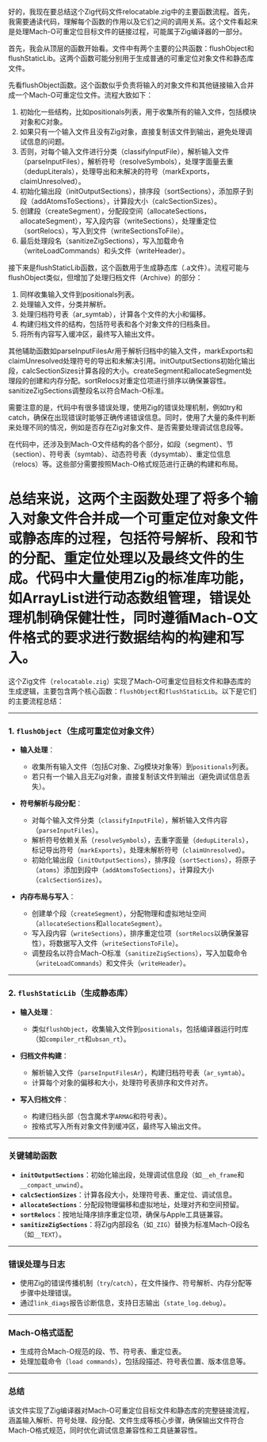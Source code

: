 好的，我现在要总结这个Zig代码文件relocatable.zig中的主要函数流程。首先，我需要通读代码，理解每个函数的作用以及它们之间的调用关系。这个文件看起来是处理Mach-O可重定位目标文件的链接过程，可能属于Zig编译器的一部分。

首先，我会从顶层的函数开始看。文件中有两个主要的公共函数：flushObject和flushStaticLib。这两个函数可能分别用于生成普通的可重定位对象文件和静态库文件。

先看flushObject函数。这个函数似乎负责将输入的对象文件和其他链接输入合并成一个Mach-O可重定位文件。流程大致如下：

1. 初始化一些结构，比如positionals列表，用于收集所有的输入文件，包括模块对象和C对象。
2. 如果只有一个输入文件且没有Zig对象，直接复制该文件到输出，避免处理调试信息的问题。
3. 否则，对每个输入文件进行分类（classifyInputFile），解析输入文件（parseInputFiles），解析符号（resolveSymbols），处理字面量去重（dedupLiterals），处理导出和未解决的符号（markExports，claimUnresolved）。
4. 初始化输出段（initOutputSections），排序段（sortSections），添加原子到段（addAtomsToSections），计算段大小（calcSectionSizes）。
5. 创建段（createSegment），分配段空间（allocateSections，allocateSegment），写入段内容（writeSections），处理重定位（sortRelocs），写入到文件（writeSectionsToFile）。
6. 最后处理段名（sanitizeZigSections），写入加载命令（writeLoadCommands）和头文件（writeHeader）。

接下来是flushStaticLib函数，这个函数用于生成静态库（.a文件）。流程可能与flushObject类似，但增加了处理归档文件（Archive）的部分：

1. 同样收集输入文件到positionals列表。
2. 处理输入文件，分类并解析。
3. 处理归档符号表（ar_symtab），计算各个文件的大小和偏移。
4. 构建归档文件的结构，包括符号表和各个对象文件的归档条目。
5. 将所有内容写入缓冲区，最终写入输出文件。

其他辅助函数如parseInputFilesAr用于解析归档中的输入文件，markExports和claimUnresolved处理符号的导出和未解决引用。initOutputSections初始化输出段，calcSectionSizes计算各段的大小。createSegment和allocateSegment处理段的创建和内存分配。sortRelocs对重定位项进行排序以确保兼容性。sanitizeZigSections调整段名以符合Mach-O标准。

需要注意的是，代码中有很多错误处理，使用Zig的错误处理机制，例如try和catch，确保在出现错误时能够正确传递错误信息。同时，使用了大量的条件判断来处理不同的情况，例如是否存在Zig对象文件、是否需要处理调试信息段等。

在代码中，还涉及到Mach-O文件结构的各个部分，如段（segment）、节（section）、符号表（symtab）、动态符号表（dysymtab）、重定位信息（relocs）等。这些部分需要按照Mach-O格式规范进行正确的构建和布局。

总结来说，这两个主函数处理了将多个输入对象文件合并成一个可重定位对象文件或静态库的过程，包括符号解析、段和节的分配、重定位处理以及最终文件的生成。代码中大量使用Zig的标准库功能，如ArrayList进行动态数组管理，错误处理机制确保健壮性，同时遵循Mach-O文件格式的要求进行数据结构的构建和写入。
================================================
这个Zig文件（`relocatable.zig`）实现了Mach-O可重定位目标文件和静态库的生成逻辑，主要包含两个核心函数：`flushObject`和`flushStaticLib`。以下是它们的主要流程总结：

---

### **1. `flushObject`（生成可重定位对象文件）**
- **输入处理**：
  - 收集所有输入文件（包括C对象、Zig模块对象等）到`positionals`列表。
  - 若只有一个输入且无Zig对象，直接复制该文件到输出（避免调试信息丢失）。

- **符号解析与段分配**：
  - 对每个输入文件分类（`classifyInputFile`），解析输入文件内容（`parseInputFiles`）。
  - 解析符号依赖关系（`resolveSymbols`），去重字面量（`dedupLiterals`），标记导出符号（`markExports`），处理未解析符号（`claimUnresolved`）。
  - 初始化输出段（`initOutputSections`），排序段（`sortSections`），将原子（`atoms`）添加到段中（`addAtomsToSections`），计算段大小（`calcSectionSizes`）。

- **内存布局与写入**：
  - 创建单个段（`createSegment`），分配物理和虚拟地址空间（`allocateSections`和`allocateSegment`）。
  - 写入段内容（`writeSections`），排序重定位项（`sortRelocs`以确保兼容性），将数据写入文件（`writeSectionsToFile`）。
  - 调整段名以符合Mach-O标准（`sanitizeZigSections`），写入加载命令（`writeLoadCommands`）和文件头（`writeHeader`）。

---

### **2. `flushStaticLib`（生成静态库）**
- **输入处理**：
  - 类似`flushObject`，收集输入文件到`positionals`，包括编译器运行时库（如`compiler_rt`和`ubsan_rt`）。

- **归档文件构建**：
  - 解析输入文件（`parseInputFilesAr`），构建归档符号表（`ar_symtab`）。
  - 计算每个对象的偏移和大小，处理符号表排序和文件对齐。

- **写入归档文件**：
  - 构建归档头部（包含魔术字`ARMAG`和符号表）。
  - 按格式写入所有对象文件到缓冲区，最终写入输出文件。

---

### **关键辅助函数**
- **`initOutputSections`**：初始化输出段，处理调试信息段（如`__eh_frame`和`__compact_unwind`）。
- **`calcSectionSizes`**：计算各段大小，处理符号表、重定位、调试信息。
- **`allocateSections`**：分配段物理偏移和虚拟地址，处理对齐和空间预留。
- **`sortRelocs`**：按地址降序排序重定位项，确保与Apple工具链兼容。
- **`sanitizeZigSections`**：将Zig内部段名（如`_ZIG`）替换为标准Mach-O段名（如`__TEXT`）。

---

### **错误处理与日志**
- 使用Zig的错误传播机制（`try`/`catch`），在文件操作、符号解析、内存分配等步骤中处理错误。
- 通过`link_diags`报告诊断信息，支持日志输出（`state_log.debug`）。

---

### **Mach-O格式适配**
- 生成符合Mach-O规范的段、节、符号表、重定位表。
- 处理加载命令（`load commands`），包括段描述、符号表位置、版本信息等。

---

### **总结**
该文件实现了Zig编译器对Mach-O可重定位目标文件和静态库的完整链接流程，涵盖输入解析、符号处理、段分配、文件生成等核心步骤，确保输出文件符合Mach-O格式规范，同时优化调试信息兼容性和工具链兼容性。
